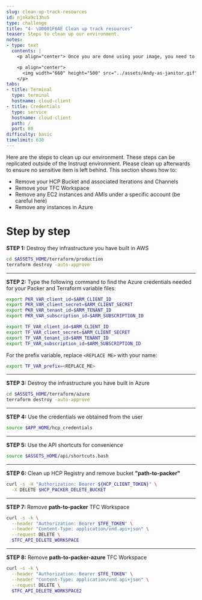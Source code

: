 ```yaml
---
slug: clean-up-track-resources
id: njnka9c13hu5
type: challenge
title: "4- \U0001F6AE Clean up track resources"
teaser: Steps to clean up our environment.
notes:
- type: text
  contents: |
    <p align="center"> Once you are done using your image, you need to clean up your environment and destroy your infrastructure. </p>

    <p align="center">
      <img width="660" height="500" src="../assets/Andy-as-janitor.gif">
    </p>
tabs:
- title: Terminal
  type: terminal
  hostname: cloud-client
- title: Credentials
  type: service
  hostname: cloud-client
  path: /
  port: 80
difficulty: basic
timelimit: 630
---
```

Here are the steps to clean up our environment. These steps can be replicated outside of the Instruqt environment. Please clean up afterwards to ensure no sensitive item is left behind. This section shows how to:

- Remove your HCP Bucket and associated Iterations and Channels
- Remove your TFC Workspace
- Remove any EC2 instances and AMIs under a specific account (be careful here)
- Remove any instances in Azure

Step by step
============

**STEP 1:** Destroy they infrastructure you have built in AWS

```bash
cd $ASSETS_HOME/terraform/production
terraform destroy -auto-approve
```

----------------------

**STEP 2:** Type the following command to find the Azure credentials needed for your Packer and Terraform variable files:
```bash
export PKR_VAR_client_id=$ARM_CLIENT_ID
export PKR_VAR_client_secret=$ARM_CLIENT_SECRET
export PKR_VAR_tenant_id=$ARM_TENANT_ID
export PKR_VAR_subscription_id=$ARM_SUBSCRIPTION_ID

export TF_VAR_client_id=$ARM_CLIENT_ID
export TF_VAR_client_secret=$ARM_CLIENT_SECRET
export TF_VAR_tenant_id=$ARM_TENANT_ID
export TF_VAR_subscription_id=$ARM_SUBSCRIPTION_ID
```
For the prefix variable, replace `<REPLACE ME>` with your name:
```bash
export TF_VAR_prefix=<REPLACE_ME>
```

----------------------

**STEP 3:** Destroy the infrastructure you have built in Azure

```bash
cd $ASSETS_HOME/terraform/azure
terraform destroy -auto-approve
```

----------------------

**STEP 4:** Use the credentials we obtained from the user
```bash
source $APP_HOME/hcp_credentials
```

----------------------

**STEP 5:** Use the API shortcuts for convenience
```bash
source $ASSETS_HOME/api/shortcuts.bash
```

----------------------

**STEP 6:** Clean up HCP Registry and remove bucket **"path-to-packer"**
```bash
curl -s -H "Authorization: Bearer ${HCP_CLIENT_TOKEN}" \
  -X DELETE $HCP_PACKER_DELETE_BUCKET
```

----------------------

**STEP 7:** Remove **path-to-packer** TFC Workspace
```bash
curl -s -k \
  --header "Authorization: Bearer $TFE_TOKEN" \
  --header "Content-Type: application/vnd.api+json" \
  --request DELETE \
  $TFC_API_DELETE_WORKSPACE
```

----------------------

**STEP 8:** Remove **path-to-packer-azure** TFC Workspace
```bash
curl -s -k \
  --header "Authorization: Bearer $TFE_TOKEN" \
  --header "Content-Type: application/vnd.api+json" \
  --request DELETE \
  $TFC_API_DELETE_WORKSPACE2
```
